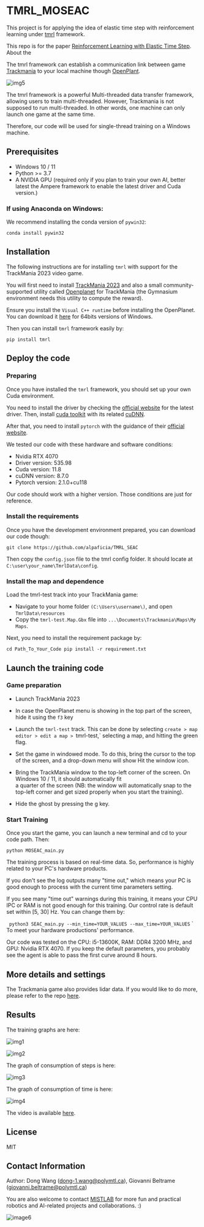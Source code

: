 # TMRL_MOSEAC
This project is for applying the idea of elastic time step with reinforcement learning under 
[tmrl](https://github.com/trackmania-rl/tmrl) framework.

This repo is for the paper [Reinforcement Learning with Elastic Time Step](https://arxiv.org/abs/2402.14961). About the 

The tmrl framework can establish a communication link between game 
[Trackmania](https://www.trackmania.com/?rub=home&lang=en) to your local machine though 
[OpenPlant](https://openplanet.dev/).

![img5](img/Trackmania.png)

The tmrl framework is a powerful Multi-threaded data transfer framework, allowing users to 
train multi-threaded. However, Trackmania is not supposed to run multi-threaded. In other 
words, one machine can only launch one game at the same time.

Therefore, our code will be used for single-thread training on a Windows machine.


## Prerequisites
- Windows 10 / 11
- Python >= 3.7
- A NVIDIA GPU (required only if you plan to train your own AI, better latest the Ampere framework to enable the 
latest driver and Cuda version.)

### If using Anaconda on Windows:
We recommend installing the conda version of `pywin32`:

`
conda install pywin32
`

## Installation

The following instructions are for installing `tmrl` with support for the TrackMania 2023 video game.

You will first need to install [TrackMania 2023](https://www.trackmania.com/?rub=home&lang=en) and also a small 
community-supported utility called [Openplanet](https://openplanet.dev/) for TrackMania (the Gymnasium environment 
needs this utility to compute the reward).

Ensure you install the `Visual C++ runtime` before installing the OpenPlanet. You can download it 
[here](https://aka.ms/vs/16/release/vc_redist.x64.exe) for 64bits versions of Windows.

Then you can install `tmrl` framework easily by:

`
pip install tmrl
`

## Deploy the code

### Preparing

Once you have installed the `tmrl` framework, you should set up your own Cuda environment.

You need to install the driver by checking the [official website](https://www.nvidia.com/Download/index.aspx?lang=en-us) 
for the latest driver. Then, install [cuda toolkit](https://developer.nvidia.com/cuda-downloads) with its related
[cuDNN](https://developer.nvidia.com/cudnn). 

After that, you need to install `pytorch` with the guidance of their [official website](https://pytorch.org/).

We tested our code with these hardware and software conditions:
- Nvidia RTX 4070
- Driver version: 535.98
- Cuda version: 11.8
- cuDNN version: 8.7.0
- Pytorch version: 2.1.0+cu118

Our code should work with a higher version. Those conditions are just for reference.

### Install the requirements

Once you have the development environment prepared, you can download our code though:

`
git clone https://github.com/alpaficia/TMRL_SEAC
`

Then copy the `config.json` file to the tmrl config folder. It should locate at `C:\user\your_name\TmrlData\config`.

### Install the map and dependence

Load the tmrl-test track into your TrackMania game:

- Navigate to your home folder `(C:\Users\username\)`, and open `TmrlData\resources`
- Copy the `tmrl-test.Map.Gbx` file into `...\Documents\Trackmania\Maps\My Maps`.


Next, you need to install the requirement package by:

`
cd Path_To_Your_Code
pip install -r requirement.txt
`
## Launch the training code

### Game preparation

- Launch TrackMania 2023
- In case the OpenPlanet menu is showing in the top part of the screen, hide it using the `f3` key
- Launch the `tmrl-test` track. This can be done by selecting `create > map editor > edit a map > `tmrl-test,` selecting a map, and hitting the green flag.



- Set the game in windowed mode. To do this, bring the cursor to the top of the screen, and a drop-down menu will show 
Hit the window icon.
- Bring the TrackMania window to the top-left corner of the screen. On Windows 10 / 11, it should automatically fit  
a quarter of the screen (NB: the window will automatically snap to the top-left corner and get sized properly when you 
start the training).
- Hide the ghost by pressing the g key.

### Start Training

Once you start the game, you can launch a new terminal and cd to your code path. Then:

`
python MOSEAC_main.py
`

The training process is based on real-time data. So, performance is highly related to your PC's hardware products.

If you don't see the log outputs many "time out," which means your PC is good enough to process with the current time 
parameters setting.

If you see many "time out" warnings during this training, it means your CPU IPC or RAM is not good enough for this 
training. Our control rate is default set within [5, 30] Hz. You can change them by:

`
python3 SEAC_main.py --min_time=YOUR_VALUES --max_time=YOUR_VALUES`
`
To meet your hardware productions' performance.

Our code was tested on the CPU: i5-13600K, RAM: DDR4 3200 MHz, and GPU: Nvidia RTX 4070. If you keep the default parameters, you 
probably see the agent is able to pass the first curve around 8 hours.

## More details and settings

The Trackmania game also provides lidar data. If you would like to do more, please refer to the repo 
[here](https://github.com/trackmania-rl/tmrl/blob/master/readme/get_started.md#load-the-tmrl-test-track-into-your-trackmania-game).

## Results

The training graphs are here:

![img1](img/tmrl_return.jpg)

![img2](img/tmrl_time.jpg)

The graph of consumption of steps is here:

![img3](img/Energy_cost_ral.jpg)

The graph of consumption of time is here:

![img4](img/Time_cost_ral.png)

The video is available [here](https://youtu.be/VvuFN-KtGhU).

## License
MIT

## Contact Information
Author: Dong Wang (dong-1.wang@polymtl.ca), Giovanni Beltrame (giovanni.beltrame@polymtl.ca)

You are also welcome to contact [MISTLAB](https://mistlab.ca) for more fun and practical robotics and AI-related projects and 
collaborations. :)

![image6](img/mistlogo.svg)
